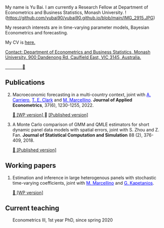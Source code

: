 My name is Yu Bai. I am currently a Research Fellow at Department of Econometrics and Business Statistics, Monash University.  !(https://github.com/yubai90/yubai90.github.io/blob/main/IMG_2915.JPG)

My research interests are in time-varying parameter models, Bayesian Econometrics and forecasting.

My CV is <a href="CV_Yu_Bai.pdf"> here. 

Contact: Department of Econometrics and Business Statistics, Monash University, 900 Dandenong Rd, Caulfield East, VIC 3145, Australia.
         
&nbsp;   &nbsp;   &nbsp;   &nbsp;   &nbsp;   &nbsp;    &nbsp;   <a href="mailto:yu.bai@unibocconi.it"> :e-mail:</a>

## Publications

2.  Macroeconomic forecasting in a multi-country context, joint with <a href="https://www.qmul.ac.uk/sef/staff/andreacarriero.html/" style="color: blue"> A. Carriero</a>, <a href="https://www.clevelandfed.org/our-research/economists/todd-e-clark.aspx" style="color: blue"> T. E. Clark</a> and <a href="https://didattica.unibocconi.eu/mypage/index.php?IdUte=49257&cognome=MARCELLINO&nome=MASSIMILIANO&urlBackMy=" style="color: blue"> M. Marcellino</a>.  **Journal of Applied Econometrics**, 37(6), 1230-1255, 2022.

      <a href="papers/wp2202.pdf"> :arrow_down_small: [WP version] </a>
      :arrow_down_small: [[Published version]](https://onlinelibrary.wiley.com/doi/full/10.1002/jae.2923) </a>

      
4.  A Monte Carlo comparison of GMM and QMLE estimators for short dynamic panel data models with spatial errors, joint with S. Zhou and Z. Fan. **Journal of Statistical Computation and Simulation** 88 (2), 376-409, 2018.

      <a href="papers/2018-JSCS-SDPM.pdf"> :arrow_down_small: [Published version] </a>

## Working papers
      
1.  Estimation and inference in large heterogenous panels with stochastic time-varying coefficients, joint with <a href="https://didattica.unibocconi.eu/mypage/index.php?IdUte=49257&cognome=MARCELLINO&nome=MASSIMILIANO&urlBackMy=" style="color: blue"> M. Marcellino</a> and <a href="https://www.kcl.ac.uk/people/george-kapetanios" style="color: blue"> G. Kapetanios</a>.

      <a href="papers/BKM_V2.pdf"> :arrow_down_small: [WP version] </a> 

   
## Current teaching

&nbsp;   &nbsp;   &nbsp;   Econometrics III, 1st year PhD, since spring 2020
